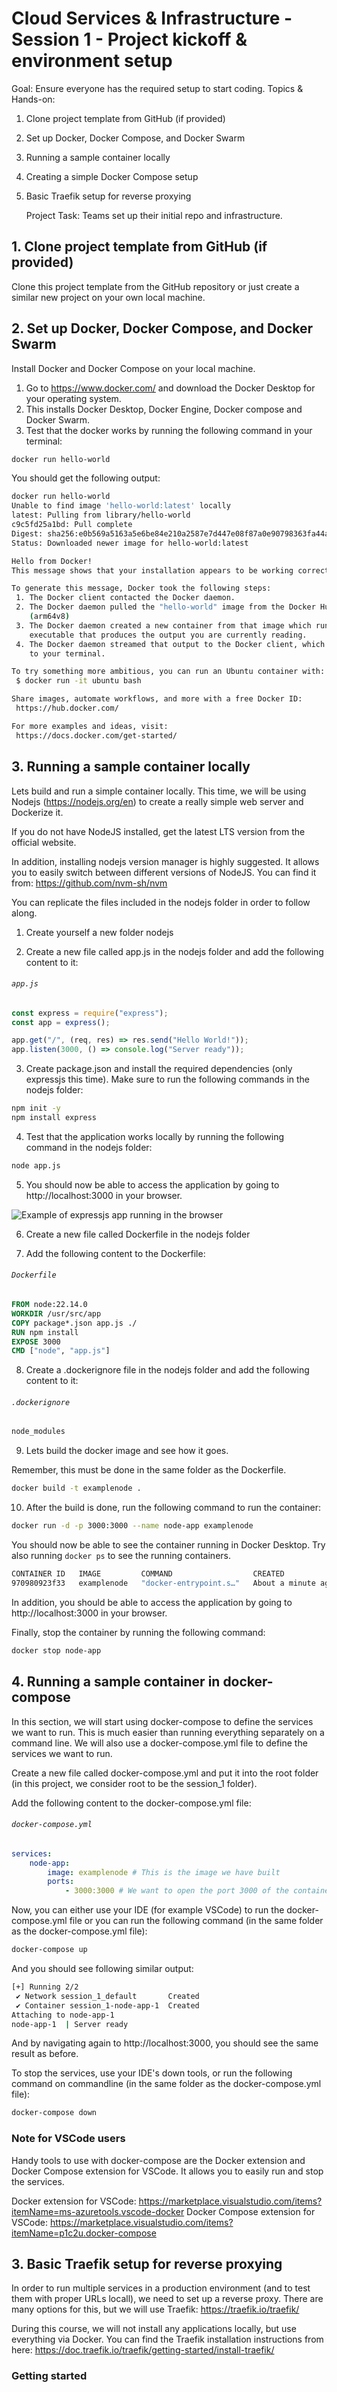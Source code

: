 # Cloud Services & Infrastructure - Session 1 - Project kickoff & environment setup

Goal: Ensure everyone has the required setup to start coding.
Topics & Hands-on:

1. Clone project template from GitHub (if provided)
2. Set up Docker, Docker Compose, and Docker Swarm
3. Running a sample container locally
4. Creating a simple Docker Compose setup
5. Basic Traefik setup for reverse proxying

    Project Task: Teams set up their initial repo and infrastructure.

## 1. Clone project template from GitHub (if provided)

Clone this project template from the GitHub repository or just create a similar new project on your own local machine.

## 2. Set up Docker, Docker Compose, and Docker Swarm

Install Docker and Docker Compose on your local machine.

1. Go to https://www.docker.com/ and download the Docker Desktop for your operating system.
2. This installs Docker Desktop, Docker Engine, Docker compose and Docker Swarm.
3. Test that the docker works by running the following command in your terminal:

```sh
docker run hello-world
```

You should get the following output:

```sh
docker run hello-world
Unable to find image 'hello-world:latest' locally
latest: Pulling from library/hello-world
c9c5fd25a1bd: Pull complete
Digest: sha256:e0b569a5163a5e6be84e210a2587e7d447e08f87a0e90798363fa44a0464a1e8
Status: Downloaded newer image for hello-world:latest

Hello from Docker!
This message shows that your installation appears to be working correctly.

To generate this message, Docker took the following steps:
 1. The Docker client contacted the Docker daemon.
 2. The Docker daemon pulled the "hello-world" image from the Docker Hub.
    (arm64v8)
 3. The Docker daemon created a new container from that image which runs the
    executable that produces the output you are currently reading.
 4. The Docker daemon streamed that output to the Docker client, which sent it
    to your terminal.

To try something more ambitious, you can run an Ubuntu container with:
 $ docker run -it ubuntu bash

Share images, automate workflows, and more with a free Docker ID:
 https://hub.docker.com/

For more examples and ideas, visit:
 https://docs.docker.com/get-started/
```

## 3. Running a sample container locally

Lets build and run a simple container locally. This time, we will be using Nodejs (https://nodejs.org/en) to create a really simple web server and Dockerize it.

If you do not have NodeJS installed, get the latest LTS version from the official website.

In addition, installing nodejs version manager is highly suggested. It allows you to easily switch between different versions of NodeJS.
You can find it from: https://github.com/nvm-sh/nvm

You can replicate the files included in the nodejs folder in order to follow along.

1. Create yourself a new folder nodejs

2. Create a new file called app.js in the nodejs folder and add the following content to it:

###### `app.js`

```javascript
const express = require("express");
const app = express();

app.get("/", (req, res) => res.send("Hello World!"));
app.listen(3000, () => console.log("Server ready"));
```

3. Create package.json and install the required dependencies (only expressjs this time). Make sure to run the following commands in the nodejs folder:

```sh
npm init -y
npm install express
```

4. Test that the application works locally by running the following command in the nodejs folder:

```sh
node app.js
```

5. You should now be able to access the application by going to http://localhost:3000 in your browser.

![Example of expressjs app running in the browser](image.png)

6. Create a new file called Dockerfile in the nodejs folder

7. Add the following content to the Dockerfile:

###### `Dockerfile`

```Dockerfile
FROM node:22.14.0
WORKDIR /usr/src/app
COPY package*.json app.js ./
RUN npm install
EXPOSE 3000
CMD ["node", "app.js"]
```

8. Create a .dockerignore file in the nodejs folder and add the following content to it:

###### `.dockerignore`

```Dockerfile
node_modules
```

9. Lets build the docker image and see how it goes.

Remember, this must be done in the same folder as the Dockerfile.

```sh
docker build -t examplenode .
```

10. After the build is done, run the following command to run the container:

```sh
docker run -d -p 3000:3000 --name node-app examplenode
```

You should now be able to see the container running in Docker Desktop. Try also running `docker ps` to see the running containers.

```sh
CONTAINER ID   IMAGE         COMMAND                  CREATED              STATUS              PORTS                    NAMES
970980923f33   examplenode   "docker-entrypoint.s…"   About a minute ago   Up About a minute   0.0.0.0:3000->3000/tcp   node-app
```

In addition, you should be able to access the application by going to http://localhost:3000 in your browser.

Finally, stop the container by running the following command:

```sh
docker stop node-app
```

## 4. Running a sample container in docker-compose

In this section, we will start using docker-compose to define the services we want to run. This is much easier than running everything separately on a command line. We will also use a docker-compose.yml file to define the services we want to run.

Create a new file called docker-compose.yml and put it into the root folder (in this project, we consider root to be the session_1 folder).

Add the following content to the docker-compose.yml file:

###### `docker-compose.yml`

```yaml
services:
    node-app:
        image: examplenode # This is the image we have built
        ports:
            - 3000:3000 # We want to open the port 3000 of the container and show it as port 3000 of the host
```

Now, you can either use your IDE (for example VSCode) to run the docker-compose.yml file or you can run the following command (in the same folder as the docker-compose.yml file):

```sh
docker-compose up
```

And you should see following similar output:

```sh
[+] Running 2/2
 ✔ Network session_1_default       Created                                                                                          0.1s
 ✔ Container session_1-node-app-1  Created                                                                                          0.0s
Attaching to node-app-1
node-app-1  | Server ready
```

And by navigating again to http://localhost:3000, you should see the same result as before.

To stop the services, use your IDE's down tools, or run the following command on commandline (in the same folder as the docker-compose.yml file):

```sh
docker-compose down
```

### Note for VSCode users

Handy tools to use with docker-compose are the Docker extension and Docker Compose extension for VSCode. It allows you to easily run and stop the services.

Docker extension for VSCode: https://marketplace.visualstudio.com/items?itemName=ms-azuretools.vscode-docker
Docker Compose extension for VSCode: https://marketplace.visualstudio.com/items?itemName=p1c2u.docker-compose

## 3. Basic Traefik setup for reverse proxying

In order to run multiple services in a production environment (and to test them with proper URLs locall), we need to set up a reverse proxy.
There are many options for this, but we will use Traefik: https://traefik.io/traefik/

During this course, we will not install any applications locally, but use everything via Docker. You can find the Traefik installation instructions from here: https://doc.traefik.io/traefik/getting-started/install-traefik/

### Getting started
